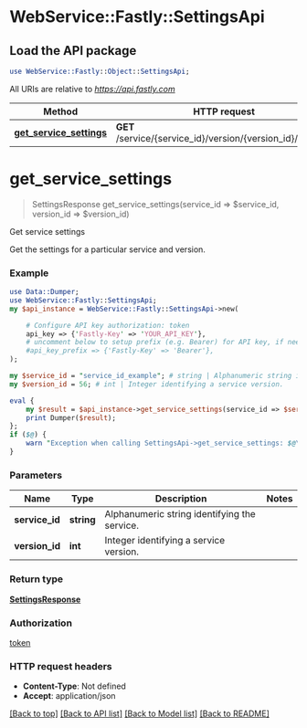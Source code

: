 # WebService::Fastly::SettingsApi

## Load the API package
```perl
use WebService::Fastly::Object::SettingsApi;
```

All URIs are relative to *https://api.fastly.com*

Method | HTTP request | Description
------------- | ------------- | -------------
[**get_service_settings**](SettingsApi.md#get_service_settings) | **GET** /service/{service_id}/version/{version_id}/settings | Get service settings


# **get_service_settings**
> SettingsResponse get_service_settings(service_id => $service_id, version_id => $version_id)

Get service settings

Get the settings for a particular service and version.

### Example
```perl
use Data::Dumper;
use WebService::Fastly::SettingsApi;
my $api_instance = WebService::Fastly::SettingsApi->new(

    # Configure API key authorization: token
    api_key => {'Fastly-Key' => 'YOUR_API_KEY'},
    # uncomment below to setup prefix (e.g. Bearer) for API key, if needed
    #api_key_prefix => {'Fastly-Key' => 'Bearer'},
);

my $service_id = "service_id_example"; # string | Alphanumeric string identifying the service.
my $version_id = 56; # int | Integer identifying a service version.

eval {
    my $result = $api_instance->get_service_settings(service_id => $service_id, version_id => $version_id);
    print Dumper($result);
};
if ($@) {
    warn "Exception when calling SettingsApi->get_service_settings: $@\n";
}
```

### Parameters

Name | Type | Description  | Notes
------------- | ------------- | ------------- | -------------
 **service_id** | **string**| Alphanumeric string identifying the service. | 
 **version_id** | **int**| Integer identifying a service version. | 

### Return type

[**SettingsResponse**](SettingsResponse.md)

### Authorization

[token](../README.md#token)

### HTTP request headers

 - **Content-Type**: Not defined
 - **Accept**: application/json

[[Back to top]](#) [[Back to API list]](../README.md#documentation-for-api-endpoints) [[Back to Model list]](../README.md#documentation-for-models) [[Back to README]](../README.md)

